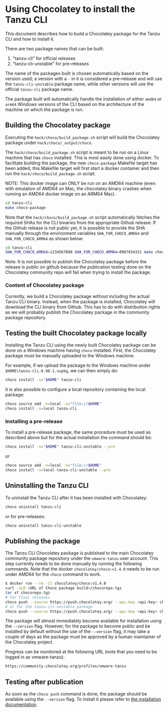 # Using Chocolatey to install the Tanzu CLI

This document describes how to build a Chocolatey package for the Tanzu CLI and
how to install it.

There are two package names that can be built:

1. "tanzu-cli" for official releases
2. "tanzu-cli-unstable" for pre-releases

The name of the packages built is chosen automatically based on the version
used; a version with a `-` in it is considered a pre-release and will use the
`tanzu-cli-unstable` package name, while other versions will use the
official `tanzu-cli` package name.

The package built will automatically handle the installation of either
`amd64` or `arm64` Windows versions of the CLI based on the architecture
of the machine on which the package is run.

## Building the Chocolatey package

Executing the `hack/choco/build_package.sh` script will build the Chocolatey
package under `hack/choco/_output/choco`.

The `hack/choco/build_package.sh` script is meant to be run on a Linux machine
that has `choco` installed.  This is most easily done using docker.
To facilitate building the package, the new `choco-package`
Makefile target has been added; this Makefile target will first start a docker
container and then run the `hack/choco/build_package.sh` script.

NOTE: This docker image can ONLY be run on an AMD64 machine (even with emulation
of AMD64 on Mac, the chocolatey binary crashes when running an AMD64 docker image
on an ARM64 Mac).

```bash
cd tanzu-cli
make choco-package
```

Note that the `hack/choco/build_package.sh` script automatically fetches the
required SHAs for the CLI binaries from the appropriate Github release.  If the
Github release is not public yet, it is possible to provide the SHA manually
through the environment variables `SHA_FOR_CHOCO_AMD64` and `SHA_FOR_CHOCO_ARM64`
as shown below:

```bash
cd tanzu-cli
SHA_FOR_CHOCO_AMD64=1234567890 SHA_FOR_CHOCO_ARM64=0987654321 make choco-package
```

Note: It is not possible to publish the Chocolatey package before the release
is public on github because the publication testing done on the Chocolatey
community repo will fail when trying to install the package.

### Content of Chocolatey package

Currently, we build a Chocolatey package without including the actual Tanzu CLI
binary. Instead, when the package is installed, Chocolatey will download the
CLI binary from Github. This has to do with distribution rights as we will
probably publish the Chocolatey package in the community package repository.

## Testing the built Chocolatey package locally

Installing the Tanzu CLI using the newly built Chocolatey package can be done
on a Windows machine having `choco` installed. First, the Chocolatey package must
be manually uploaded to the Windows machine.

For example, if we upload the package to the Windows machine under
`$HOME\tanzu-cli.0.90.1.nupkg`, we can then simply do:

```bash
choco install -s="$HOME" tanzu-cli
```

It is also possible to configure a local repository containing the local package:

```bash
choco source add -n=local -s="file://$HOME"
choco install -s=local tanzu-cli
```

### Installing a pre-release

To install a pre-release package, the same procedure must be used as described above
but for the actual installation the command should be:

```bash
choco install -s="$HOME" tanzu-cli-unstable --pre
```

or

```bash
choco source add -n=local -s="file://$HOME"
choco install -s=local tanzu-cli-unstable --pre
```

## Uninstalling the Tanzu CLI

To uninstall the Tanzu CLI after it has been installed with Chocolatey:

```bash
choco uninstall tanzu-cli
```

or for pre-releases:

```bash
choco uninstall tanzu-cli-unstable
```

## Publishing the package

The Tanzu CLI Chocolatey package is published to the main Chocolatey
community package repository under the `vmware-tanzu` user account.
This step currently needs to be done manually by running the following
commands.  Note that the docker `chocolatey/choco:v1.4.0` needs to be
run under AMD64 for the `choco` command to work.

```bash
$ docker run --rm -it chocolatey/choco:v1.4.0
curl -sLO <URL of Choco package build>/chocorepo.tgz
tar xf chocorepo.tgz
# For final releases
choco push --source https://push.chocolatey.org/ --api-key <api-key> choco/tanzu-cli.<version>.nupkg
# or for the tanzu-cli-unstable package
choco push --source https://push.chocolatey.org/ --api-key <api-key> choco/tanzu-cli-unstable.<version>.nupkg
```

The package will almost immediately become available for installation using
the `--version` flag.  However, for the package to become public and be installed
by default without the use of the `--version` flag, it may take a couple of days
as the package must be approved by a human maintainer of the Chocolatey project.

Progress can be monitored at the following URL (note that you need to be logged
in as vmware-tanzu):

```bash
https://community.chocolatey.org/profiles/vmware-tanzu
```

## Testing after publication

As soon as the `choco push` command is done, the package should be available
using the `--version` flag.  To install it please refer to
[the installation documentation](../../docs/quickstart/install.md#chocolatey-windows).

